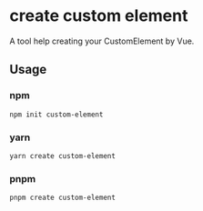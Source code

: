 # create custom element

A tool help creating your CustomElement by Vue.


## Usage

### npm

```shell
npm init custom-element
```

### yarn

```shell
yarn create custom-element
```
### pnpm

```shell
pnpm create custom-element
```